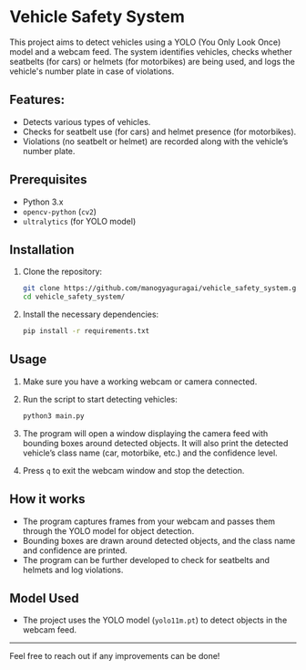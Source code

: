 # Vehicle Safety System

This project aims to detect vehicles using a YOLO (You Only Look Once) model and a webcam feed. The system identifies vehicles, checks whether seatbelts (for cars) or helmets (for motorbikes) are being used, and logs the vehicle's number plate in case of violations.

## Features:
- Detects various types of vehicles.
- Checks for seatbelt use (for cars) and helmet presence (for motorbikes).
- Violations (no seatbelt or helmet) are recorded along with the vehicle’s number plate.

## Prerequisites
- Python 3.x
- `opencv-python` (`cv2`)
- `ultralytics` (for YOLO model)

## Installation
1. Clone the repository:
   ```bash
   git clone https://github.com/manogyaguragai/vehicle_safety_system.git
   cd vehicle_safety_system/   
   ```
   
2. Install the necessary dependencies:
   ```bash
   pip install -r requirements.txt
   ```

## Usage
1. Make sure you have a working webcam or camera connected.
2. Run the script to start detecting vehicles:
   ```bash
   python3 main.py
   ```
3. The program will open a window displaying the camera feed with bounding boxes around detected objects. It will also print the detected vehicle’s class name (car, motorbike, etc.) and the confidence level.

4. Press `q` to exit the webcam window and stop the detection.

## How it works
- The program captures frames from your webcam and passes them through the YOLO model for object detection.
- Bounding boxes are drawn around detected objects, and the class name and confidence are printed.
- The program can be further developed to check for seatbelts and helmets and log violations.

## Model Used
- The project uses the YOLO model (`yolo11m.pt`) to detect objects in the webcam feed.


---
Feel free to reach out if any improvements can be done!


